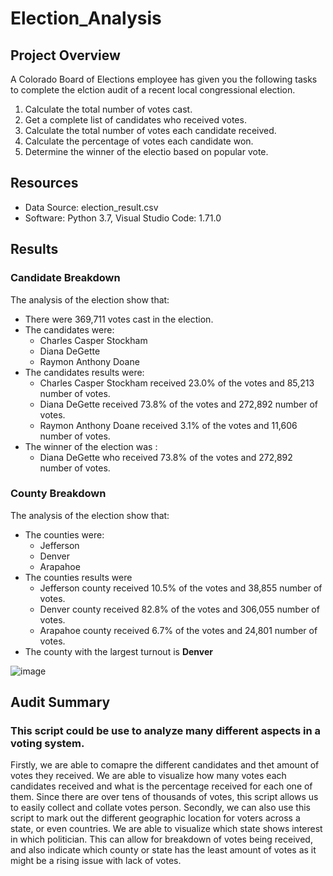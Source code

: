 # Election_Analysis

## Project Overview
A Colorado Board of Elections employee has given you the following tasks to complete the elction audit of a recent local congressional election.

1. Calculate the total number of votes cast. 
2. Get a complete list of candidates who received votes. 
3. Calculate the total number of votes each candidate received. 
4. Calculate the percentage of votes each candidate won. 
5. Determine the winner of the electio based on popular vote.

## Resources
- Data Source: election_result.csv
- Software: Python 3.7, Visual Studio Code: 1.71.0

## Results
### Candidate Breakdown
The analysis of the election show that: 
- There were 369,711 votes cast in the election. 
- The candidates were:
    - Charles Casper Stockham
    - Diana DeGette
    - Raymon Anthony Doane
- The candidates results were:
    - Charles Casper Stockham received 23.0% of the votes and 85,213 number of votes.
    - Diana DeGette received 73.8% of the votes and 272,892 number of votes.
    - Raymon Anthony Doane received 3.1% of the votes and 11,606 number of votes.
- The winner of the election was :
    - Diana DeGette who received 73.8% of the votes and 272,892 number of votes. 

### County Breakdown
The analysis of the election show that:
- The counties were:
    - Jefferson
    - Denver
    - Arapahoe
- The counties results were 
    - Jefferson county received 10.5% of the votes and 38,855 number of votes.
    - Denver county received 82.8% of the votes and 306,055 number of votes. 
    - Arapahoe county received 6.7% of the votes and 24,801 number of votes. 
- The county with the largest turnout is **Denver**

![image](https://user-images.githubusercontent.com/104419959/189574082-4f508179-31bc-446e-a8fd-dbcd531f9f19.png)


## Audit Summary
### This script could be use to analyze many different aspects in a voting system.
Firstly, we are able to comapre the different candidates and thet amount of votes they received. We are able to visualize how many votes each candidates received and what is the percentage received for each one of them. Since there are over tens of thousands of votes, this script allows us to easily collect and collate votes person. 
Secondly, we can also use this script to mark out the different geographic location for voters across a state, or even countries. We are able to visualize which state shows interest in which politician. This can allow for breakdown of votes being received, and also indicate which county or state has the least amount of votes as it might be a rising issue with lack of votes. 
